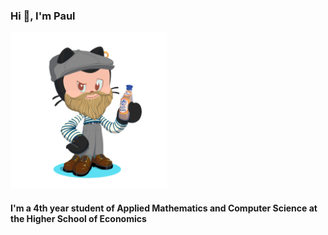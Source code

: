 <h3 align="Left">Hi 👋, I'm Paul</h3> <img src="https://github.com/paulyurlov/paulyurlov/blob/main/my-octocat-1633068557906.png" alt="giticon" float="right" width="250" height="250"/>
<h4 align="Left">I'm a 4th year student of Applied Mathematics and Computer Science at the Higher School of Economics </h4>
